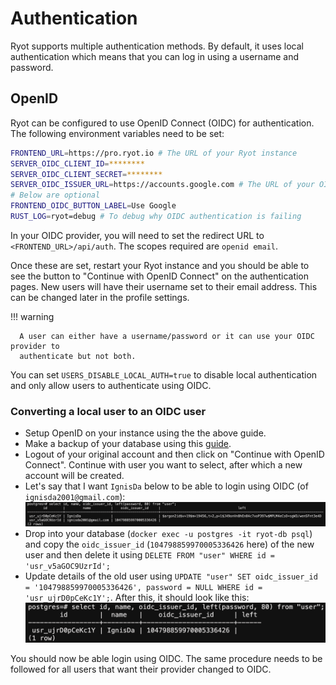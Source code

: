 # Authentication

Ryot supports multiple authentication methods. By default, it uses local authentication
which means that you can log in using a username and password.

## OpenID

Ryot can be configured to use OpenID Connect (OIDC) for authentication. The following
environment variables need to be set:

```bash
FRONTEND_URL=https://pro.ryot.io # The URL of your Ryot instance
SERVER_OIDC_CLIENT_ID=********
SERVER_OIDC_CLIENT_SECRET=********
SERVER_OIDC_ISSUER_URL=https://accounts.google.com # The URL of your OIDC provider (might end with trailing slash)
# Below are optional
FRONTEND_OIDC_BUTTON_LABEL=Use Google
RUST_LOG=ryot=debug # To debug why OIDC authentication is failing
```

In your OIDC provider, you will need to set the redirect URL to
`<FRONTEND_URL>/api/auth`. The scopes required are `openid email`.

Once these are set, restart your Ryot instance and you should be able to see the button to
"Continue with OpenID Connect" on the authentication pages. New users will have their
username set to their email address. This can be changed later in the profile settings.

!!! warning

      A user can either have a username/password or it can use your OIDC provider to
      authenticate but not both.

You can set `USERS_DISABLE_LOCAL_AUTH=true` to disable local authentication and only allow
users to authenticate using OIDC.

### Converting a local user to an OIDC user

- Setup OpenID on your instance using the the above guide.
- Make a backup of your database using this
  [guide](./exporting.md#exporting-the-entire-database).
- Logout of your original account and then click on "Continue with OpenID Connect".
  Continue with user you want to select, after which a new account will be created.
- Let's say that I want `IgnisDa` below to be able to login using OIDC (of
  `ignisda2001@gmail.com`): ![image](../images/authentication_original-state.png)
- Drop into your database (`docker exec -u postgres -it ryot-db psql`) and copy the
  `oidc_issuer_id` (`104798859970005336426` here) of the new user and then delete it using
  `DELETE FROM "user" WHERE id = 'usr_v5aGOC9UzrId';`
- Update details of the old user using
  `UPDATE "user" SET oidc_issuer_id = '104798859970005336426', password = NULL WHERE id = 'usr_ujrD0pCeKc1Y';`.
  After this, it should look like this:
  ![image](../images/authentication_new-state.png)

You should now be able login using OIDC. The same procedure needs to be followed for all users that want their provider changed to OIDC.
